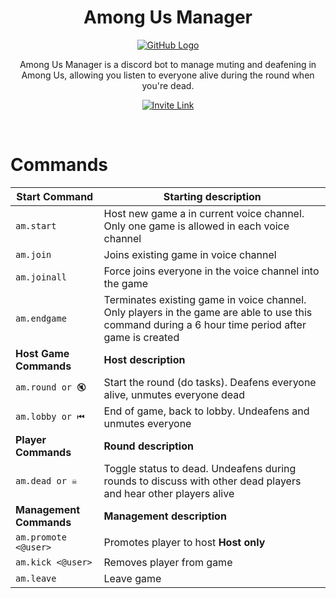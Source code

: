 <div align="center">
<h1>Among Us Manager</h1>  

[![GitHub Logo](https://i.imgur.com/K6V81tr.png)](https://discord.com/api/oauth2/authorize?client_id=756743033181044827&permissions=12787776&scope=bot)

Among Us Manager is a discord bot to manage muting and deafening in Among Us, allowing you listen to everyone alive during the round when you're dead.

[![Invite Link](https://i.imgur.com/zkYVDa9.png)](https://discord.com/api/oauth2/authorize?client_id=756743033181044827&permissions=12787776&scope=bot)
</div>
&nbsp;&nbsp;&nbsp;&nbsp;

# Commands
Start Command | Starting description
--------|---------
`am.start` | Host new game a in current voice channel. Only one game is allowed in each voice channel
`am.join` | Joins existing game in voice channel
`am.joinall` | Force joins everyone in the voice channel into the game
`am.endgame` | Terminates existing game in voice channel. Only players in the game are able to use this command during a 6 hour time period after game is created
**Host Game Commands** | **Host description**
`am.round or 🔇` | Start the round (do tasks). Deafens everyone alive, unmutes everyone dead
`am.lobby or ⏮` | End of game, back to lobby. Undeafens and unmutes everyone
**Player Commands** | **Round description**
`am.dead or ☠` | Toggle status to dead. Undeafens during rounds to discuss with other dead players and hear other players alive
**Management Commands** | **Management description**
`am.promote <@user>` | Promotes player to host  **Host only**
`am.kick <@user>` | Removes player from game
`am.leave` | Leave game
